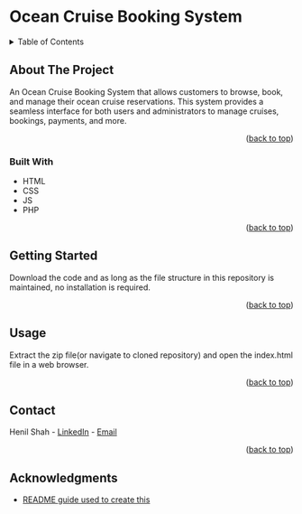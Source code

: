 <a id="readme-top"></a>
# Ocean Cruise Booking System
<!-- TABLE OF CONTENTS -->
<details>
  <summary>Table of Contents</summary>
  <ol>
    <li>
      <a href="#about-the-project">About The Project</a>
      <ul>
        <li><a href="#built-with">Built With</a></li>
      </ul>
    </li>
    <li><a href="#getting-started">Getting Started</a></li>
    <li><a href="#usage">Usage</a></li>
    <li><a href="#contact">Contact</a></li>
    <li><a href="#acknowledgments">Acknowledgments</a></li>
  </ol>
</details>


<!-- ABOUT THE PROJECT -->
## About The Project
An Ocean Cruise Booking System that allows customers to browse, book, and manage their ocean cruise reservations. This system provides a seamless interface for both users and administrators to manage cruises, bookings, payments, and more.
<p align="right">(<a href="#readme-top">back to top</a>)</p>


### Built With
* HTML
* CSS
* JS
* PHP
<p align="right">(<a href="#readme-top">back to top</a>)</p>


<!-- GETTING STARTED -->
## Getting Started
Download the code and as long as the file structure in this repository is maintained, no installation is required.
<p align="right">(<a href="#readme-top">back to top</a>)</p>


<!-- USAGE EXAMPLES -->
## Usage
Extract the zip file(or navigate to cloned repository) and open the index.html file in a web browser.
<p align="right">(<a href="#readme-top">back to top</a>)</p>


<!-- CONTACT -->
## Contact
Henil Shah - [LinkedIn](https://www.linkedin.com/in/ssh-henil) - [Email](mailto:henilshahssh@gmail.com)
<p align="right">(<a href="#readme-top">back to top</a>)</p>


<!-- ACKNOWLEDGMENTS -->
## Acknowledgments
* [README guide used to create this](https://github.com/othneildrew/Best-README-Template/blob/main/README.md)
